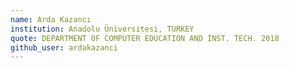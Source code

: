 ```yaml
---
name: Arda Kazancı
institution: Anadolu Üniversitesi, TURKEY
quote: DEPARTMENT OF COMPUTER EDUCATION AND INST. TECH. 2018
github_user: ardakazanci
---
```


